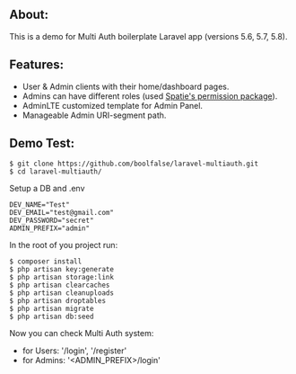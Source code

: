 
## About:

This is a demo for Multi Auth boilerplate Laravel app (versions 5.6, 5.7, 5.8). 

## Features:

- User & Admin clients with their home/dashboard pages.
- Admins can have different roles (used [Spatie's permission package](https://github.com/spatie/laravel-permission)).
- AdminLTE customized template for Admin Panel.
- Manageable Admin URI-segment path.

## Demo Test:

```shell
$ git clone https://github.com/boolfalse/laravel-multiauth.git
$ cd laravel-multiauth/
```
Setup a DB and .env
```shell
DEV_NAME="Test"
DEV_EMAIL="test@gmail.com"
DEV_PASSWORD="secret"
ADMIN_PREFIX="admin"
```
In the root of you project run:
```shell
$ composer install
$ php artisan key:generate
$ php artisan storage:link
$ php artisan clearcaches
$ php artisan cleanuploads
$ php artisan droptables
$ php artisan migrate
$ php artisan db:seed
```
Now you can check Multi Auth system:
* for Users: '/login', '/register'
* for Admins: '<ADMIN_PREFIX>/login'
